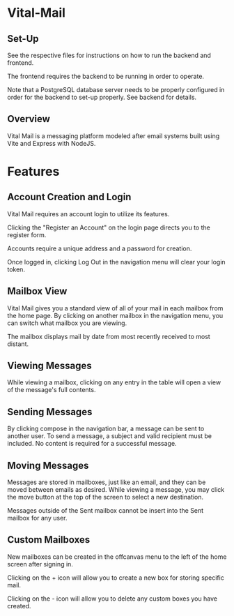 # Vital-Mail

## Set-Up

See the respective files for instructions on how to run the backend and frontend.

The frontend requires the backend to be running in order to operate.

Note that a PostgreSQL database server needs to be properly configured in order for the backend to set-up properly.
See backend for details.

## Overview

Vital Mail is a messaging platform modeled after email systems built using Vite and Express with NodeJS.

# Features

## Account Creation and Login

Vital Mail requires an account login to utilize its features.

Clicking the "Register an Account" on the login page directs you to the register form.

Accounts require a unique address and a password for creation.

Once logged in, clicking Log Out in the navigation menu will clear your login token.

## Mailbox View

Vital Mail gives you a standard view of all of your mail in each mailbox from the home page.  By 
clicking on another mailbox in the navigation menu, you can switch what mailbox you are viewing.

The mailbox displays mail by date from most recently received to most distant.

## Viewing Messages

While viewing a mailbox, clicking on any entry in the table will open a view of the message's full contents.

## Sending Messages

By clicking compose in the navigation bar, a message can be sent to another user. To send a message, a subject 
and valid recipient must be included.  No content is required for a successful message.

## Moving Messages

Messages are stored in mailboxes, just like an email, and they can be moved between emails as desired. While
viewing a message, you may click the move button at the top of the screen to select a new destination.

Messages outside of the Sent mailbox cannot be insert into the Sent mailbox for any user.

## Custom Mailboxes

New mailboxes can be created in the offcanvas menu to the left of the home screen after signing in.

Clicking on the + icon will allow you to create a new box for storing specific mail.

Clicking on the - icon will allow you to delete any custom boxes you have created.
